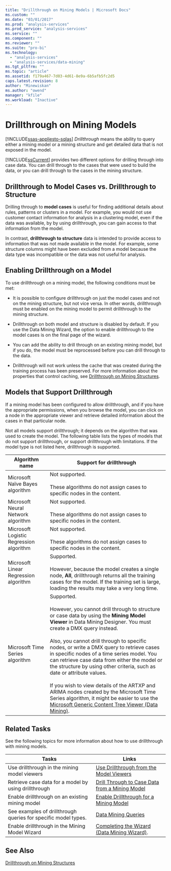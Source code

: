 ```yaml
---
title: "Drillthrough on Mining Models | Microsoft Docs"
ms.custom: ""
ms.date: "03/01/2017"
ms.prod: "analysis-services"
ms.prod_service: "analysis-services"
ms.service: ""
ms.component: ""
ms.reviewer: ""
ms.suite: "pro-bi"
ms.technology: 
  - "analysis-services"
  - "analysis-services/data-mining"
ms.tgt_pltfrm: ""
ms.topic: "article"
ms.assetid: f179a467-7d03-4d61-8e9a-6b5afb5fc2d5
caps.latest.revision: 8
author: "Minewiskan"
ms.author: "owend"
manager: "kfile"
ms.workload: "Inactive"
---
```

# Drillthrough on Mining Models
[!INCLUDE[ssas-appliesto-sqlas](../../includes/ssas-appliesto-sqlas.md)]
  *Drillthrough* means the ability to query either a mining model or a mining structure and get detailed data that is not exposed in the model.  
  
 [!INCLUDE[ssCurrent](../../includes/sscurrent-md.md)] provides two different options for drilling through into case data. You can drill through to the cases that were used to build the data, or you can drill through to the cases in the mining structure.  
  
## Drillthrough to Model Cases vs. Drillthrough to Structure  
 Drilling through to **model cases** is useful for finding additional details about rules, patterns or clusters in a model. For example, you would not use customer contact information for analysis in a clustering model, even if the data was available, by by using drillthrough, you can gain access to that information from the model.  
  
 In contrast, **drillthrough to structure** data is intended to provide access to information that was not made available in the model. For example, some structure columns might have been excluded from a model because the data type was incompatible or the data was not useful for analysis.  
  
## Enabling Drillthrough on a Model  
 To use drillthrough on a mining model, the following conditions must be met:  
  
-   It is possible to configure drillthrough on just the model cases and not on the mining structure, but not vice versa.  In other words, drillthrough must be enabled on the mining model to permit drillthrough to the mining structure.  
  
-   Drillthrough on both model and structure is disabled by default. If you use the Data Mining Wizard, the option to enable drillthrough to the model cases is on the final page of the wizard.  
  
-   You can add the ability to drill through on an existing mining model, but if you do, the model must be reprocessed before you can drill through to the data.  
  
-   Drillthrough will not work unless the cache that was created during the training process has been preserved. For more information about the properties that control caching, see [Drillthrough on Mining Structures](../../analysis-services/data-mining/drillthrough-on-mining-structures.md).  
  
## Models that Support Drillthrough  
 If a mining model has been configured to allow drillthrough, and if you have the appropriate permissions, when you browse the model, you can click on a node in the appropriate viewer and retrieve detailed information about the cases in that particular node.  
  
 Not all models support drillthrough; it depends on the algorithm that was used to create the model. The following table lists the types of models that do not support drillthrough, or support drillthrough with limitations. If the model type is not listed here, drillthrough is supported.  
  
|**Algorithm name**|**Support for drillthrough**|  
|------------------------|----------------------------------|  
|Microsoft Naïve Bayes algorithm|Not supported.<br /><br /> These algorithms do not assign cases to specific nodes in the content.|  
|Microsoft Neural Network algorithm|Not supported.<br /><br /> These algorithms do not assign cases to specific nodes in the content.|  
|Microsoft Logistic Regression algorithm|Not supported.<br /><br /> These algorithms do not assign cases to specific nodes in the content.|  
|Microsoft Linear Regression algorithm|Supported.<br /><br /> However, because the model creates a single node, **All**, drillthrough returns all the training cases for the model. If the training set is large, loading the results may take a very long time.|  
|Microsoft Time Series algorithm|Supported.<br /><br /> However, you cannot drill through to structure or case data by using the **Mining Model Viewer** in Data Mining Designer. You must create a DMX query instead.<br /><br /> Also, you cannot drill through to specific nodes, or write a DMX query to retrieve cases in specific nodes of a time series model. You can retrieve case data from either the model or the structure by using other criteria, such as date or attribute values.<br /><br /> If you wish to view details of the ARTXP and ARIMA nodes created by the Microsoft Time Series algorithm, it might be easier to use the [Microsoft Generic Content Tree Viewer &#40;Data Mining&#41;](http://msdn.microsoft.com/library/751b4393-f6fd-48c1-bcef-bdca589ce34c).|  
  
## Related Tasks  
 See the following topics for more information about how to use drillthrough with mining models.  
  
|Tasks|Links|  
|-----------|-----------|  
|Use drillthrough in the mining model viewers|[Use Drillthrough from the Model Viewers](../../analysis-services/data-mining/use-drillthrough-from-the-model-viewers.md)|  
|Retrieve case data for a model by using drillthrough|[Drill Through to Case Data from a Mining Model](../../analysis-services/data-mining/drill-through-to-case-data-from-a-mining-model.md)|  
|Enable drillthrough on an existing mining model|[Enable Drillthrough for a Mining Model](../../analysis-services/data-mining/enable-drillthrough-for-a-mining-model.md)|  
|See examples of drillthrough queries for specific model types.|[Data Mining Queries](../../analysis-services/data-mining/data-mining-queries.md)|  
|Enable drillthrough in the Mining Model Wizard|[Completing the Wizard &#40;Data Mining Wizard&#41;](http://msdn.microsoft.com/library/6aef1548-35eb-42fd-ae87-63650a79eda1).|  
  
## See Also  
 [Drillthrough on Mining Structures](../../analysis-services/data-mining/drillthrough-on-mining-structures.md)  
  
  
